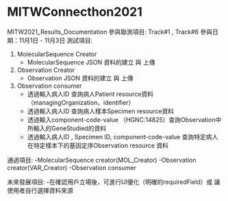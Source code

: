# MITWConnecthon2021
MITW2021_Results_Documentation
參與聯測項目:
Track#1 , Track#6
參與日期：11月1日 - 11月3日
測試項目:
1. MolecularSequence Creator 
    - MolecularSequence JSON 資料的建立 與 上傳
2. Observation Creator
    - Observation JSON 資料的建立 與 上傳
3. Observation consumer
    - 透過輸入病人ID 查詢病人Patient resource資料（managingOrganization，identifier）
    - 透過輸入病人ID 查詢病人樣本Specimen resource資料
    - 透過輸入component-code-value （HGNC:14825）查詢Observation中所輸入的GeneStudied的資料
    - 透過輸入病人ID , Specimen ID, component-code-value 查詢特定病人在特定樣本下的基因定序Observation resource 資料

通過項目:
-MolecularSequence creator(MOL_Creator)
-Observation creator(VAR_Creator)
-Observation consumer

未來發展項目:
-在確認用戶立場後，可進行UI優化（明確的requiredField）或 讓使用者自行選擇資料來源
